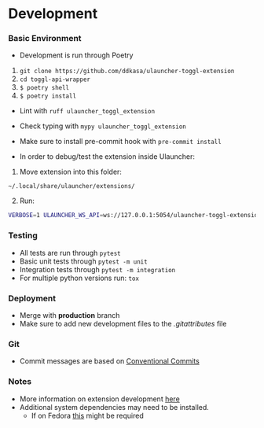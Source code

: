 # Development

### Basic Environment

- Development is run through Poetry

1. `git clone https://github.com/ddkasa/ulauncher-toggl-extension`
2. `cd toggl-api-wrapper`
3. `$ poetry shell`
4. `$ poetry install`

- Lint with `ruff ulauncher_toggl_extension`
- Check typing with `mypy ulauncher_toggl_extension`
- Make sure to install pre-commit hook with `pre-commit install`

- In order to debug/test the extension inside Ulauncher:

1. Move extension into this folder:

```
~/.local/share/ulauncher/extensions/
```

2. Run:

```bash
VERBOSE=1 ULAUNCHER_WS_API=ws://127.0.0.1:5054/ulauncher-toggl-extension PYTHONPATH=/usr/lib/python3.12/site-packages /usr/bin/python3 /home/dk/.local/share/ulauncher/extensions/ulauncher-toggl-extension/main.py
```

### Testing

- All tests are run through `pytest`
- Basic unit tests through `pytest -m unit`
- Integration tests through `pytest -m integration`
- For multiple python versions run: `tox`

### Deployment

- Merge with **production** branch
- Make sure to add new development files to the _.gitattributes_ file

### Git

- Commit messages are based on [Conventional Commits](https://www.conventionalcommits.org/en/v1.0.0/)

### Notes

- More information on extension development [here](https://docs.ulauncher.io/en/stable/extensions/intro.html)
- Additional system dependencies may need to be installed.
  - If on Fedora [this](https://gitlab.gnome.org/alicem/jhbuild-steps/-/wikis/JHBuild-on-Fedora) might be required
